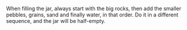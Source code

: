 When filling the jar, always start with the big rocks, then add the smaller pebbles, grains, sand and finally water, in that order. Do it in a different sequence, and the jar will be half-empty.
